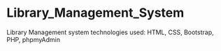 # Library_Management_System
Library Management system 
technologies used: HTML, CSS, Bootstrap, PHP, phpmyAdmin
